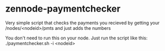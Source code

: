 # zennode-paymentchecker
Very simple script that checks the payments you recieved by getting your /nodes/\<nodeid\>/pmts and just adds the numbers
  
You don't need to run this on your node.
Just run the script like this: ./paymentchecker.sh -i \<nodeid\>
